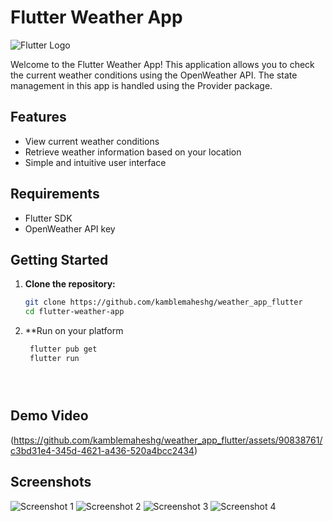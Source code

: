 # Flutter Weather App

![Flutter Logo](https://flutter.dev/assets/images/shared/brand/flutter/logo/flutter-lockup.png)

Welcome to the Flutter Weather App! This application allows you to check the current weather conditions using the OpenWeather API. The state management in this app is handled using the Provider package.

## Features

- View current weather conditions
- Retrieve weather information based on your location
- Simple and intuitive user interface

## Requirements

- Flutter SDK
- OpenWeather API key

## Getting Started

1. **Clone the repository:**

   ```bash
   git clone https://github.com/kamblemaheshg/weather_app_flutter
   cd flutter-weather-app

2. **Run on your platform

   ````bash
    flutter pub get
    flutter run





## Demo Video

(https://github.com/kamblemaheshg/weather_app_flutter/assets/90838761/c3bd31e4-345d-4621-a436-520a4bcc2434)

## Screenshots

![Screenshot 1]([https://github.com/kamblemaheshg/weather_app_flutter/blob/main/demo/dark_theme_dashboard.jpg])
![Screenshot 2]((https://github.com/kamblemaheshg/weather_app_flutter/blob/main/demo/dark_theme_profile.jpg)https://github.com/kamblemaheshg/weather_app_flutter/blob/main/demo/dark_theme_profile.jpg)
![Screenshot 3]((https://github.com/kamblemaheshg/weather_app_flutter/blob/main/demo/dark_theme_profile.jpg)https://github.com/kamblemaheshg/weather_app_flutter/blob/main/demo/light_theme_dashboard.jpg)
![Screenshot 4]((https://github.com/kamblemaheshg/weather_app_flutter/blob/main/demo/dark_theme_profile.jpg)https://github.com/kamblemaheshg/weather_app_flutter/blob/main/demo/light_theme_profile.jpg)


